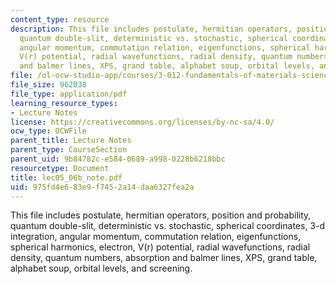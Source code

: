 ```yaml
---
content_type: resource
description: This file includes postulate, hermitian operators, position and probability,
  quantum double-slit, deterministic vs. stochastic, spherical coordinates, 3-d integration,
  angular momentum, commutation relation, eigenfunctions, spherical harmonics, electron,
  V(r) potential, radial wavefunctions, radial density, quantum numbers, absorption
  and balmer lines, XPS, grand table, alphabet soup, orbital levels, and screening.
file: /ol-ocw-studio-app/courses/3-012-fundamentals-of-materials-science-fall-2005/975fd4e683e9f7452a14daa6327fea2a_lec05_06b_note.pdf
file_size: 962038
file_type: application/pdf
learning_resource_types:
- Lecture Notes
license: https://creativecommons.org/licenses/by-nc-sa/4.0/
ocw_type: OCWFile
parent_title: Lecture Notes
parent_type: CourseSection
parent_uid: 9b84782c-e584-0689-a998-0228b6218bbc
resourcetype: Document
title: lec05_06b_note.pdf
uid: 975fd4e6-83e9-f745-2a14-daa6327fea2a
---
```

This file includes postulate, hermitian operators, position and probability, quantum double-slit, deterministic vs. stochastic, spherical coordinates, 3-d integration, angular momentum, commutation relation, eigenfunctions, spherical harmonics, electron, V(r) potential, radial wavefunctions, radial density, quantum numbers, absorption and balmer lines, XPS, grand table, alphabet soup, orbital levels, and screening.